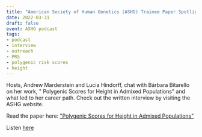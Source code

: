 ```yaml
---
title: "American Society of Human Genetics (ASHG) Trainee Paper Spotlight"
date: 2022-03-31
draft: false
event: ASHG podcast
tags:
- podcast
- interview
- outreach
- PRS
- polygenic risk scores
- height
---
```



 

Hosts, Andrew Marderstein and Lucia Hindorff, chat with Bárbara Bitarello on her work, " Polygenic Scores for Height in Admixed Populations" and what led to her career path. Check out the written interview by visiting the ASHG website.

Read the paper here:
["Polygenic Scores for Height in Admixed Populations"](
https://academic.oup.com/g3journal/article/10/11/4027/6048638?login=true)

<i class="fa-solid fa-podcast"></i> Listen [here](https://share.transistor.fm/s/682fb248)